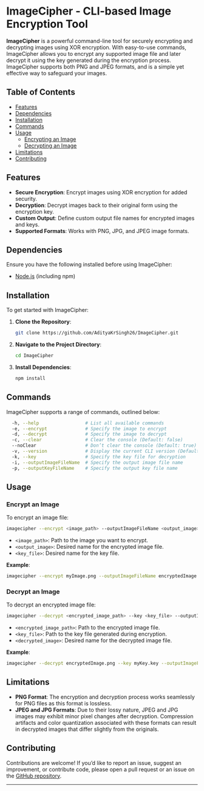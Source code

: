 # ImageCipher - CLI-based Image Encryption Tool

**ImageCipher** is a powerful command-line tool for securely encrypting and decrypting images using XOR encryption. With easy-to-use commands, ImageCipher allows you to encrypt any supported image file and later decrypt it using the key generated during the encryption process. ImageCipher supports both PNG and JPEG formats, and is a simple yet effective way to safeguard your images.

## Table of Contents

- [Features](#features)
- [Dependencies](#dependencies)
- [Installation](#installation)
- [Commands](#commands)
- [Usage](#usage)
  - [Encrypting an Image](#encrypt-an-image)
  - [Decrypting an Image](#decrypt-an-image)
- [Limitations](#limitations)
- [Contributing](#contributing)

## Features

- **Secure Encryption**: Encrypt images using XOR encryption for added security.
- **Decryption**: Decrypt images back to their original form using the encryption key.
- **Custom Output**: Define custom output file names for encrypted images and keys.
- **Supported Formats**: Works with PNG, JPG, and JPEG image formats.
  
## Dependencies

Ensure you have the following installed before using ImageCipher:

- [Node.js](https://nodejs.org/) (including npm)

## Installation

To get started with ImageCipher:

1. **Clone the Repository**:
    ```bash
    git clone https://github.com/AdityaKrSingh26/ImageCipher.git
    ```

2. **Navigate to the Project Directory**:
    ```bash
    cd ImageCipher
    ```

3. **Install Dependencies**:
    ```bash
    npm install
    ```

## Commands

ImageCipher supports a range of commands, outlined below:

```sh
  -h, --help                 # List all available commands
  -e, --encrypt              # Specify the image to encrypt
  -d, --decrypt              # Specify the image to decrypt
  -c, --clear                # Clear the console (Default: false)
  --noClear                  # Don’t clear the console (Default: true)
  -v, --version              # Display the current CLI version (Default: false)
  -k, --key                  # Specify the key file for decryption
  -i, --outputImageFileName  # Specify the output image file name
  -p, --outputKeyFileName    # Specify the output key file name
```

## Usage

### Encrypt an Image

To encrypt an image file:

```bash
imagecipher --encrypt <image_path> --outputImageFileName <output_image> --outputKeyFileName <key_file>
```

- `<image_path>`: Path to the image you want to encrypt.
- `<output_image>`: Desired name for the encrypted image file.
- `<key_file>`: Desired name for the key file.

**Example**:
```bash
imagecipher --encrypt myImage.png --outputImageFileName encryptedImage.png --outputKeyFileName myKey.key
```

### Decrypt an Image

To decrypt an encrypted image file:

```bash
imagecipher --decrypt <encrypted_image_path> --key <key_file> --outputImageFileName <decrypted_image>
```

- `<encrypted_image_path>`: Path to the encrypted image file.
- `<key_file>`: Path to the key file generated during encryption.
- `<decrypted_image>`: Desired name for the decrypted image file.

**Example**:
```bash
imagecipher --decrypt encryptedImage.png --key myKey.key --outputImageFileName decryptedImage.png
```

## Limitations

- **PNG Format**: The encryption and decryption process works seamlessly for PNG files as this format is lossless.
- **JPEG and JPG Formats**: Due to their lossy nature, JPEG and JPG images may exhibit minor pixel changes after decryption. Compression artifacts and color quantization associated with these formats can result in decrypted images that differ slightly from the originals.

## Contributing

Contributions are welcome! If you’d like to report an issue, suggest an improvement, or contribute code, please open a pull request or an issue on the [GitHub repository](https://github.com/AdityaKrSingh26/ImageCipher.git).

---
